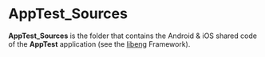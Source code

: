 # AppTest_Sources
**AppTest_Sources** is the folder that contains the Android &amp; iOS shared code of the **AppTest** application (see the  [libeng](https://github.com/STUDIO-Artaban/libeng) Framework).
